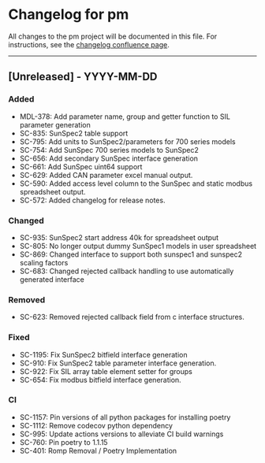 # Changelog for pm

All changes to the pm project will be documented in this file.
For instructions, see the [changelog confluence page](https://epcpower.atlassian.net/l/c/zM7wz0at).

-------------------------------------------------------------------------------

## [Unreleased] - YYYY-MM-DD

### Added

- MDL-378: Add parameter name, group and getter function to SIL parameter generation
- SC-835: SunSpec2 table support
- SC-795: Add units to SunSpec2/parameters for 700 series models
- SC-754: Add SunSpec 700 series models to SunSpec2
- SC-656: Add secondary SunSpec interface generation
- SC-661: Add SunSpec uint64 support
- SC-629: Added CAN parameter excel manual output.
- SC-590: Added access level column to the SunSpec and static modbus spreadsheet output.
- SC-572: Added changelog for release notes.

### Changed

- SC-935: SunSpec2 start address 40k for spreadsheet output
- SC-805: No longer output dummy SunSpec1 models in user spreadsheet
- SC-869: Changed interface to support both sunspec1 and sunspec2 scaling factors
- SC-683: Changed rejected callback handling to use automatically generated interface

### Removed

- SC-623: Removed rejected callback field from c interface structures.

### Fixed

- SC-1195: Fix SunSpec2 bitfield interface generation
- SC-910: Fix SunSpec2 table parameter interface generation.
- SC-922: Fix SIL array table element setter for groups
- SC-654: Fix modbus bitfield interface generation.

### CI

- SC-1157: Pin versions of all python packages for installing poetry
- SC-1112: Remove codecov python dependency
- SC-995: Update actions versions to alleviate CI build warnings
- SC-760: Pin poetry to 1.1.15
- SC-401: Romp Removal / Poetry Implementation
